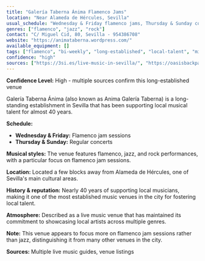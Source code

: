 ```yaml
---
title: "Galería Taberna Ánima Flamenco Jams"
location: "Near Alameda de Hércules, Sevilla"
usual_schedule: "Wednesday & Friday flamenco jams, Thursday & Sunday concerts"
genres: ["flamenco", "jazz", "rock"]
contact: "C/ Miguel Cid, 80, Sevilla - 954386708"
website: "https://animataberna.wordpress.com/"
available_equipment: []
tags: ["flamenco", "bi-weekly", "long-established", "local-talent", "mixed-programming"]
confidence: "high"
sources: ["https://3si.es/live-music-in-sevilla/", "https://oasisbackpackershostels.com/best-live-music-clubs-and-venues-in-seville-spain/", "https://south.tours/magazine/live-music-in-seville-top-15-unmissable-places/"]
---
```


**Confidence Level:** High - multiple sources confirm this long-established venue

Galería Taberna Ánima (also known as Anima Galería Taberna) is a long-standing establishment in Sevilla that has been supporting local musical talent for almost 40 years.

**Schedule:**
- **Wednesday & Friday:** Flamenco jam sessions
- **Thursday & Sunday:** Regular concerts

**Musical styles:** The venue features flamenco, jazz, and rock performances, with a particular focus on flamenco jam sessions.

**Location:** Located a few blocks away from Alameda de Hércules, one of Sevilla's main cultural areas.

**History & reputation:** Nearly 40 years of supporting local musicians, making it one of the most established music venues in the city for fostering local talent.

**Atmosphere:** Described as a live music venue that has maintained its commitment to showcasing local artists across multiple genres.

**Note:** This venue appears to focus more on flamenco jam sessions rather than jazz, distinguishing it from many other venues in the city.

**Sources:** Multiple live music guides, venue listings